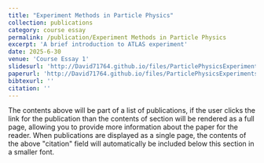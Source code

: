 ```yaml
---
title: "Experiment Methods in Particle Physics"
collection: publications
category: course essay
permalink: /publication/Experiment Methods in Particle Physics
excerpt: 'A brief introduction to ATLAS experiment'
date: 2025-6-30
venue: 'Course Essay 1'
slidesurl: 'http://David71764.github.io/files/ParticlePhysicsExperiments.pdf'
paperurl: 'http://David71764.github.io/files/ParticlePhysicsExperiments.pdf'
bibtexurl: ''
citation: ''
---
```

The contents above will be part of a list of publications, if the user clicks the link for the publication than the contents of section will be rendered as a full page, allowing you to provide more information about the paper for the reader. When publications are displayed as a single page, the contents of the above "citation" field will automatically be included below this section in a smaller font.

